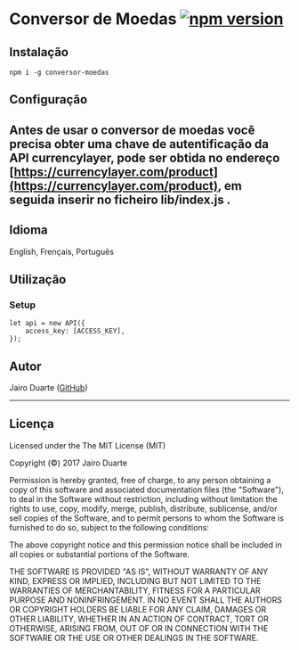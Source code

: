 # Conversor de Moedas [![npm version](https://badge.fury.io/js/conversor-moedas.svg)](https://badge.fury.io/js/conversor-moedas)


## Instalação
    npm i -g conversor-moedas


## Configuração

Antes de usar o conversor de moedas você precisa obter uma chave de autentificação da API currencylayer, pode ser obtida no endereço  [https://currencylayer.com/product](https://currencylayer.com/product), em seguida inserir no ficheiro lib/index.js . 
---
## Idioma
English, Frençais, Português
## Utilização


### Setup

    let api = new API({
        access_key: [ACCESS_KEY],
    });

## Autor
Jairo Duarte ([GitHub](https://github.com/jairoduarte))

---

## Licença
Licensed under the The MIT License (MIT)

Copyright (&copy;) 2017 Jairo Duarte

Permission is hereby granted, free of charge, to any person obtaining a copy of this software and associated documentation files (the "Software"), to deal in the Software without restriction, including without limitation the rights to use, copy, modify, merge, publish, distribute, sublicense, and/or sell copies of the Software, and to permit persons to whom the Software is furnished to do so, subject to the following conditions:

The above copyright notice and this permission notice shall be included in all copies or substantial portions of the Software.

THE SOFTWARE IS PROVIDED "AS IS", WITHOUT WARRANTY OF ANY KIND, EXPRESS OR IMPLIED, INCLUDING BUT NOT LIMITED TO THE WARRANTIES OF MERCHANTABILITY, FITNESS FOR A PARTICULAR PURPOSE AND NONINFRINGEMENT. IN NO EVENT SHALL THE AUTHORS OR COPYRIGHT HOLDERS BE LIABLE FOR ANY CLAIM, DAMAGES OR OTHER LIABILITY, WHETHER IN AN ACTION OF CONTRACT, TORT OR OTHERWISE, ARISING FROM, OUT OF OR IN CONNECTION WITH THE SOFTWARE OR THE USE OR OTHER DEALINGS IN THE SOFTWARE.